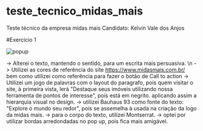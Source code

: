 # teste_tecnico_midas_mais
Teste técnico da empresa midas mais
Candidato: Kelvin Vale dos Anjos

#Exercício 1

![popup](https://github.com/user-attachments/assets/97bde3fc-d78a-47ad-9e53-ef2626206d52)

-> Alterei o texto, mantendo o sentido, para um escrita mais persuasiva. \n
-> Utilizei as cores de referência do site https://www.midasmais.com.br/ bem como utilizei como referência para fazer o botão de Call to action
-> Utilizei um jogo de palavras com o layout do paragrafo, pois quem visitar o site, à primeira vista, lerá "Destaque seus imóveis utilizando nossa ferramenta de pontos de interesse", pois está em negrito. aplicando assim a hierarquia visual no design.
-> utilizei Bauhaus 93 como fonte do texto: "Explore o mundo seu redor", pois se assemelha à usada na criação da logo da midas mais.
-> para o corpo do texto, utilizei Montserrat.
-> optei por utilizar bordas arredondadas no pop up, pois fica mais amigável.


